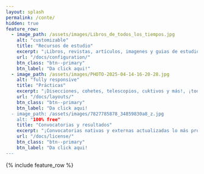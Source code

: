```yaml
---
layout: splash
permalink: /conte/
hidden: true
feature_row:
  - image_path: /assets/images/Libros_de_todos_los_tiempos.jpg
    alt: "customizable"
    title: "Recursos de estudio"
    excerpt: "¡Libros, revistas, artículos, imagenes y guias de estudio que reunimos para todos!."
    url: "/docs/configuration/"
    btn_class: "btn--primary"
    btn_label: "Da click aqui!"
  - image_path: /assets/images/PHOTO-2025-04-14-16-20-28.jpg
    alt: "fully responsive"
    title: "Prácticas"
    excerpt: "¡Disecciones, cohetes, telescopios, cuktivos y más!, ¡todo aquí!."
    url: "/docs/layouts/"
    btn_class: "btn--primary"
    btn_label: "Da click aqui!
  - image_path: /assets/images/7827785878_34859830a8_z.jpg
    alt: "100% free"
    title: "Convocatorias y resultados"
    excerpt: "¡Convocatorias nativas y externas actualizadas lo más pronto posible con sus resultados correspondientes!!"
    url: "/docs/license/"
    btn_class: "btn--primary"
    btn_label: "Da click aqui! 
---
```


{% include feature_row %}